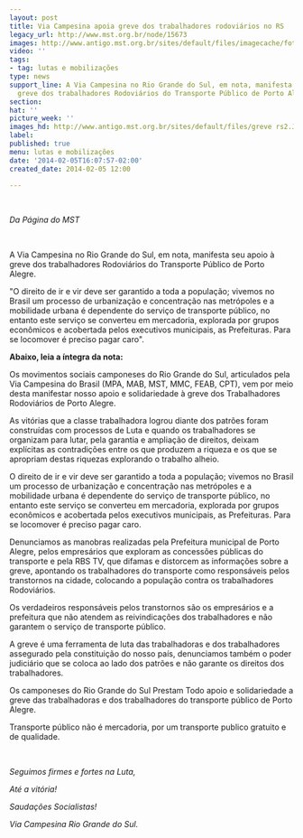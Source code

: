 ```yaml
---
layout: post
title: Via Campesina apoia greve dos trabalhadores rodoviários no RS
legacy_url: http://www.mst.org.br/node/15673
images: http://www.antigo.mst.org.br/sites/default/files/imagecache/foto_destaque/greve rs2.JPG
video: ''
tags:
- tag: lutas e mobilizações
type: news
support_line: A Via Campesina no Rio Grande do Sul, em nota, manifesta seu apoio à
  greve dos trabalhadores Rodoviários do Transporte Público de Porto Alegre.&nbsp;
section: 
hat: ''
picture_week: ''
images_hd: http://www.antigo.mst.org.br/sites/default/files/greve rs2.JPG
label: 
published: true
menu: lutas e mobilizações
date: '2014-02-05T16:07:57-02:00'
created_date: 2014-02-05 12:00

---
```

<p>&nbsp;</p><p><em>Da Página do MST</em></p><p>&nbsp;</p><p>A Via Campesina no Rio Grande do Sul, em nota, manifesta seu apoio à greve dos trabalhadores Rodoviários do Transporte Público de Porto Alegre.&nbsp;</p><p>"O direito de ir e vir deve ser garantido a toda a população; vivemos no Brasil um processo de urbanização e concentração nas metrópoles e a mobilidade urbana é dependente do serviço de transporte público, no entanto este serviço se converteu em mercadoria, explorada por grupos econômicos e acobertada pelos executivos municipais, as Prefeituras. Para se locomover é preciso pagar caro".</p><p><strong>Abaixo, leia a íntegra da nota:</strong></p><p>Os movimentos sociais camponeses do Rio Grande do Sul, articulados pela Via Campesina do Brasil (MPA, MAB, MST, MMC, FEAB, CPT), vem por meio desta manifestar nosso apoio e solidariedade à greve dos Trabalhadores Rodoviários de Porto Alegre.</p><p>As vitórias que a classe trabalhadora logrou diante dos patrões foram construídas com processos de Luta e quando os trabalhadores se organizam para lutar, pela garantia e ampliação de direitos, deixam explícitas as contradições entre os que produzem a riqueza e os que se apropriam destas riquezas explorando o trabalho alheio.&nbsp;</p><p>O direito de ir e vir deve ser garantido a toda a população; vivemos no Brasil um processo de urbanização e concentração nas metrópoles e a mobilidade urbana é dependente do serviço de transporte público, no entanto este serviço se converteu em mercadoria, explorada por grupos econômicos e acobertada pelos executivos municipais, as Prefeituras. Para se locomover é preciso pagar caro.</p><p>Denunciamos as manobras realizadas pela Prefeitura municipal de Porto Alegre, pelos empresários que exploram as concessões públicas do transporte e pela RBS TV, que difamas e distorcem as informações sobre a greve, apontando os trabalhadores do transporte como responsáveis pelos transtornos na cidade, colocando a população contra os trabalhadores Rodoviários.</p><p>Os verdadeiros responsáveis pelos transtornos são os empresários e a prefeitura que não atendem as reivindicações dos trabalhadores e não garantem o serviço de transporte público.&nbsp;</p><p>A greve é uma ferramenta de luta das trabalhadoras e dos trabalhadores assegurado pela constituição do nosso país, denunciamos também o poder judiciário que se coloca ao lado dos patrões e não garante os direitos dos trabalhadores.</p><p>Os camponeses do Rio Grande do Sul Prestam Todo apoio e solidariedade a greve das trabalhadoras e dos trabalhadores do transporte público de Porto Alegre.</p><p>Transporte público não é mercadoria, por um transporte publico gratuito e de qualidade.</p><p><em><br></em></p><p><em>Seguimos firmes e fortes na Luta,</em></p><p><em>Até a vitória!</em></p><p><em>Saudações Socialistas!</em></p><p><em>Via Campesina Rio Grande do Sul.</em></p>
